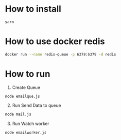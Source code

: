 # How to install
```bash
yarn
```

# How to use docker redis
```bash
docker run --name redis-queue -p 6379:6379 -d redis
```

# How to run
1. Create Queue
```bash
node emailque.js
```
2. Run Send Data to queue
```bash
node mail.js
```
3. Run Watch worker
```bash
node emailworker.js
```

